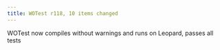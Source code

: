 ```yaml
---
title: WOTest r118, 10 items changed
---
```


WOTest now compiles without warnings and runs on Leopard, passes all tests
